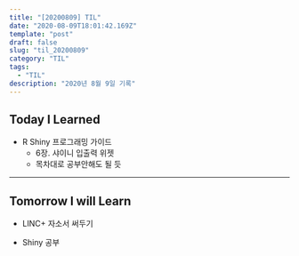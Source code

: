 ```yaml
---
title: "[20200809] TIL"
date: "2020-08-09T18:01:42.169Z"
template: "post"
draft: false
slug: "til_20200809"
category: "TIL"
tags:
  - "TIL"
description: "2020년 8월 9일 기록"
---
```


## Today I Learned

- R Shiny 프로그래밍 가이드
  - 6장. 샤이니 입출력 위젯
  - 목차대로 공부안해도 될 듯

<hr>

## Tomorrow I will Learn

- LINC+ 자소서 써두기

- Shiny 공부
